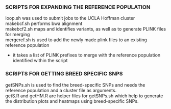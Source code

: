 
### SCRIPTS FOR EXPANDING THE REFERENCE POPULATION <br />
loop.sh was used to submit jobs to the UCLA Hoffman cluster <br />
makebcf.sh performs bwa alignment <br />
makebcf2.sh maps and identifies variants, as well as to generate PLINK files for merging <br />
mergeref.sh is used to add the newly made plink files to an existing reference population <br />
+ it takes a list of PLINK prefixes to merge with the reference population identified within the script <br />

### SCRIPTS FOR GETTING BREED SPECIFIC SNPS <br />
getSNPs.sh is used to find the breed-specific SNPs and needs the reference population and a cluster file as arguments. <br />
getS.R and getHM.R are helper files for getSNPs.sh which help to generate the distribution plots and heatmaps using breed-specific SNPs. <br />


